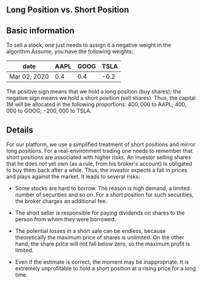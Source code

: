 Long Position vs. Short Position
----------------------------------

## Basic information
To sell a stock, one just needs to assign it a negative weight in the algorithm.Assume, you have the following weights:

|date          | AAPL | GOOG | TSLA |
| ------------ | ---- | ---- | ---- |
| Mar 02, 2020 | 0.4  |  0.4 | -0.2 |


The positive sign means that we hold a long position (buy shares); the
negative sign means we hold a short position (sell shares). Thus, the
capital 1M will be allocated in the following proportions:
$400,000$ to AAPL; $400,000$ to GOOG; $-200,000$ to TSLA.

## Details

For our platform, we use a simplified treatment of short positions and
mirror long positions. For a real-environment trading one needs to
remember that short positions are associated with higher risks. An
investor selling shares that he does not yet own (as a rule, from his
broker's account) is obligated to buy them back after a while. Thus, the
investor expects a fall in prices and plays against the market. It leads
to several risks:

-   Some stocks are hard to borrow. The reason is high demand, a limited
    number of securities and so on. For a short position for such
    securities, the broker charges an additional fee.

-   The short seller is responsible for paying dividends on shares to
    the person from whom they were borrowed.

-   The potential losses in a short sale can be endless, because
    theoretically the maximum price of shares is unlimited. On the other
    hand, the share price will not fall below zero, so the maximum
    profit is limited.

-   Even if the estimate is correct, the moment may be inappropriate. It
    is extremely unprofitable to hold a short position at a rising price
    for a long time.